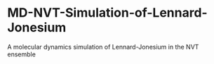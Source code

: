 # MD-NVT-Simulation-of-Lennard-Jonesium
A molecular dynamics simulation of Lennard-Jonesium in the NVT ensemble
